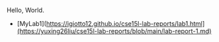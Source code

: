 Hello, World. 

* [MyLab1](https://igiotto12.github.io/cse15l-lab-reports/lab1.html](https://yuxing26liu/cse15l-lab-reports/blob/main/lab-report-1.md)

